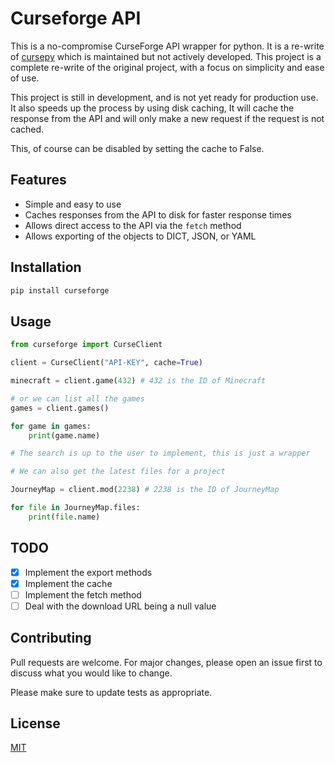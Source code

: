 # Curseforge API
[cfapi]: https://wow.curseforge.com/api
[cfapi-docs]: https://wow.curseforge.com/api/docs
[not-working-cfapi]: https://github.com/Owen-Cochell/cursepy
[cmpdl]: https://github.com/Advik-B/CMPDL

This is a no-compromise CurseForge API wrapper for python. It is a re-write of [cursepy][not-working-cfapi] which is maintained but not actively developed.
This project is a complete re-write of the original project, with a focus on simplicity and ease of use.

This project is still in development, and is not yet ready for production use.
It also speeds up the process by using disk caching, It will cache the response from the API and will only make a new request if the request is not cached.

This, of course can be disabled by setting the cache to False.

## Features
- Simple and easy to use
- Caches responses from the API to disk for faster response times
- Allows direct access to the API via the `fetch` method
- Allows exporting of the objects to DICT, JSON, or YAML

## Installation

```bash
pip install curseforge
```

## Usage

```python
from curseforge import CurseClient

client = CurseClient("API-KEY", cache=True)

minecraft = client.game(432) # 432 is the ID of Minecraft

# or we can list all the games
games = client.games()

for game in games:
    print(game.name)

# The search is up to the user to implement, this is just a wrapper

# We can also get the latest files for a project

JourneyMap = client.mod(2238) # 2238 is the ID of JourneyMap

for file in JourneyMap.files:
    print(file.name)
```

## TODO
- [x] Implement the export methods
- [x] Implement the cache
- [ ] Implement the fetch method
- [ ] Deal with the download URL being a null value

## Contributing
Pull requests are welcome. For major changes, please open an issue first to discuss what you would like to change.

Please make sure to update tests as appropriate.

## License
[MIT](https://choosealicense.com/licenses/mit/)
